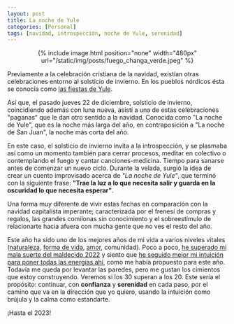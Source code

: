 ```yaml
---
layout: post
title: La noche de Yule
categories: [Personal]
tags: [navidad, introspección, noche de Yule, serenidad]
---
```


<center>
{% include image.html position="none" width="480px" url="/static/img/posts/fuego_changa_verde.jpeg" %}
</center>

Previamente a la celebración cristiana de la navidad, existían otras celebraciones entorno al solsticio de invierno. En los pueblos nórdicos ésta se conocía como [las fiestas de Yule](https://es.wikipedia.org/wiki/Yule).

Así que, el pasado jueves 22 de diciembre, solsticio de invierno, coincidiendo además con luna nueva, asistí a una de estas celebraciones "paganas" que le dan otro sentido a la navidad. Conocida como "La noche de Yule", que es la noche más larga del año, en contraposición a "La noche de San Juan", la noche más corta del año.

En este caso, el solsticio de invierno invita a la introspección, y se plasmaba así como un momento también para cerrar procesos, meditar en colectivo o contemplando el fuego y cantar canciones-medicina. Tiempo para sanarse antes de comenzar un nuevo ciclo. Durante la velada, surgió la idea de crear un cuento improvisado acerca de _"La noche de Yule"_, que terminó con la siguiente frase: __"Trae la luz a lo que necesita salir y guarda en la oscuridad lo que necesita esperar"__.

Una forma muy diferente de vivir estas fechas en comparación con la navidad capitalista imperante; caracterizada por el frenesí de compras y regalos, las grandes comilonas sin conocimiento y el sobreestímulo de relacionarte hacia afuera con mucha gente que no ves el resto del año.

Este año ha sido uno de los mejores años de mi vida a varios niveles vitales ([naturaleza](/lejos-de-la-ciudad.html), [forma de vida](/anarquia-forma-de-vida.html), [amor](/que-viva-el-amor.html), comunidad). Poco a poco, [he superado mi mala suerte del maldecido 2022](/propositos-energico-2022.html) y siento que [he seguido mejor mi intuición para poner todas las energías ahí](/seguir-tu-intuicion.html), como me había propuesto para este año. 
Todavía me queda por levantar las paredes, pero me gustan los cimientos que estoy construyendo. Veremos si los 30 superan a los 20. Este sería el propósito: continuar, con **confianza** y **serenidad** en cada paso, por el camino que va en la dirección que yo quiero, usando la intuición como brújula y la calma como estandarte. 

¡Hasta el 2023!
